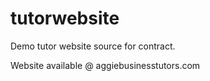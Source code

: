 # tutorwebsite
Demo tutor website source for contract.

Website available @ aggiebusinesstutors.com
